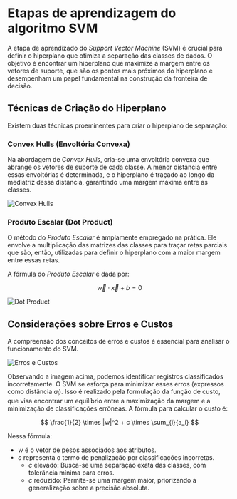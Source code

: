 # Etapas de aprendizagem do algoritmo SVM

A etapa de aprendizado do _Support Vector Machine_ (SVM) é crucial para definir o hiperplano que otimiza a separação das classes de dados. O objetivo é encontrar um hiperplano que maximize a margem entre os vetores de suporte, que são os pontos mais próximos do hiperplano e desempenham um papel fundamental na construção da fronteira de decisão.

## Técnicas de Criação do Hiperplano

Existem duas técnicas proeminentes para criar o hiperplano de separação:

### Convex Hulls (Envoltória Convexa)

Na abordagem de _Convex Hulls_, cria-se uma envoltória convexa que abrange os vetores de suporte de cada classe. A menor distância entre essas envoltórias é determinada, e o hiperplano é traçado ao longo da mediatriz dessa distância, garantindo uma margem máxima entre as classes.

![Convex Hulls](convex-hulls.png)

### Produto Escalar (Dot Product)

O método do _Produto Escalar_ é amplamente empregado na prática. Ele envolve a multiplicação das matrizes das classes para traçar retas parciais que são, então, utilizadas para definir o hiperplano com a maior margem entre essas retas.

A fórmula do _Produto Escalar_ é dada por:

$$
\overrightarrow{w} \cdot \overrightarrow{x} + b = 0
$$

![Dot Product](dot-product.png)

## Considerações sobre Erros e Custos

A compreensão dos conceitos de erros e custos é essencial para analisar o funcionamento do SVM.

![Erros e Custos](erros-e-custos.png)

Observando a imagem acima, podemos identificar registros classificados incorretamente. O SVM se esforça para minimizar esses erros (expressos como distância $a_i$). Isso é realizado pela formulação da função de custo, que visa encontrar um equilíbrio entre a maximização da margem e a minimização de classificações errôneas. A fórmula para calcular o custo é:

$$
\frac{1}{2} \times |w|^2 + c \times \sum_{i}{a_i}
$$

Nessa fórmula:

- $w$ é o vetor de pesos associados aos atributos.
- $c$ representa o termo de penalização por classificações incorretas.
  - $c$ elevado: Busca-se uma separação exata das classes, com tolerância mínima para erros.
  - $c$ reduzido: Permite-se uma margem maior, priorizando a generalização sobre a precisão absoluta.